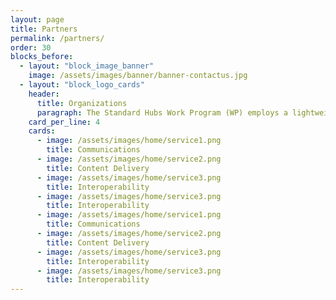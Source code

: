 ```yaml
---
layout: page
title: Partners
permalink: /partners/
order: 30
blocks_before:
  - layout: "block_image_banner"
    image: /assets/images/banner/banner-contactus.jpg
  - layout: "block_logo_cards"
    header:
      title: Organizations
      paragraph: The Standard Hubs Work Program (WP) employs a lightweight, working group-focused process where members can create a new work item in less than a week. Working Groups (WGs) define their own process, tools, partnerships and cadence.
    card_per_line: 4
    cards:
      - image: /assets/images/home/service1.png
        title: Communications
      - image: /assets/images/home/service2.png
        title: Content Delivery
      - image: /assets/images/home/service3.png
        title: Interoperability
      - image: /assets/images/home/service3.png
        title: Interoperability
      - image: /assets/images/home/service1.png
        title: Communications
      - image: /assets/images/home/service2.png
        title: Content Delivery
      - image: /assets/images/home/service3.png
        title: Interoperability
      - image: /assets/images/home/service3.png
        title: Interoperability
---
```

